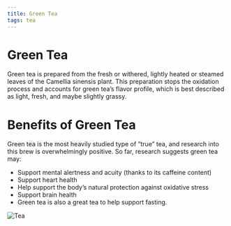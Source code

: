 ```yaml
---
title: Green Tea
tags: tea
---
```


# Green Tea

Green tea is prepared from the fresh or withered, lightly heated or steamed leaves of the Camellia sinensis plant.
This preparation stops the oxidation process and accounts for green tea’s flavor profile, which is best described as light, fresh, and maybe slightly grassy.

# Benefits of Green Tea
Green tea is the most heavily studied type of “true” tea, and research into this brew is overwhelmingly positive. So far, research suggests green tea may:

- Support mental alertness and acuity (thanks to its caffeine content)
- Support heart health
- Help support the body’s natural protection against oxidative stress
- Support brain health
- Green tea is also a great tea to help support fasting.

![Tea](https://user-images.githubusercontent.com/88186302/186084446-94f3862f-a809-41af-b9a1-f08cfccb54bf.jpeg)

